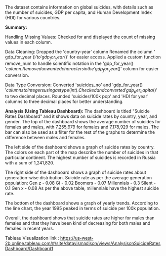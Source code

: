 The dataset contains information on global suicides, with details such as the number of suicides, GDP per capita, and Human Development Index (HDI) for various countries.

**Summary:** 

Handling Missing Values:
Checked for and displayed the count of missing values in each column.

Data Cleaning:
Dropped the 'country-year' column
Renamed the column ' gdp_for_year ($)' to 'gdp_for_year($)' for easier access.
Applied a custom function remove_num to handle scientific notation in the 'gdp_for_year($)' column.
Removed unwanted characters in the 'gdp_for_year($)' column for easier conversion.

Data Type Conversion:
Converted 'suicides_no' and 'gdp_for_year($)' columns to integers using astype(int).
Checked and converted 'gdp_per_capita ($)' to two decimal places.
Rounded 'suicides/100k pop' and 'HDI for year' columns to three decimal places for better understanding.

**Analysis (Using Tableau Dashboard):** 
The dashboard is titled "Suicide Rates Dashboard" and it shows data on suicide rates by country, year, and gender. The top of the dashboard shows the average number of suicides for females and males, with 7,255,979 for females and 7,178,929 for males. The bar can also be used as a filter for the rest of the graphs to determine the difference between males and females.

The left side of the dashboard shows a graph of suicide rates by country. The colors on each part of the map describe the number of suicides in that particular continent. The highest number of suicides is recorded in Russia with a sum of 1,241,820.

The right side of the dashboard shows a graph of suicide rates about generation-wise distribution. 
Suicide rate as per the average generation population:
Gen z - 0.08
Gi - 0.02
Boomers - 0.07
Millennials - 0.3
Silent - 0.1
Gen x - 0.08
As per the above table, millennials have the highest suicide rate.

The bottom of the dashboard shows a graph of yearly trends. According to the line chart, the year 1995 peaked in terms of suicide per 100k population.

Overall, the dashboard shows that suicide rates are higher for males than females and that they have been kind of decreasing for both males and females in recent years. 

Tableau Visualization link : https://us-west-2b.online.tableau.com/#/site/datavismadison/views/AnalysisonSuicideRatesDashboard/Dashboard1 
